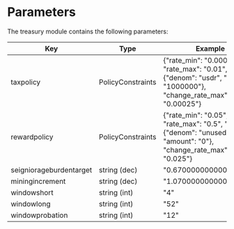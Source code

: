 
<!--
order: 7
-->

# Parameters

The treasury module contains the following parameters:

| Key                     | Type              | Example                |
|-------------------------|-------------------|------------------------|
| taxpolicy               | PolicyConstraints | {"rate_min": "0.0005", "rate_max": "0.01", "cap": {"denom": "usdr", "amount": "1000000"}, "change_rate_max": "0.00025"} |
| rewardpolicy            | PolicyConstraints | {"rate_min": "0.05", "rate_max": "0.5", "cap": {"denom": "unused", "amount": "0"}, "change_rate_max": "0.025"} |
| seigniorageburdentarget | string (dec)      | "0.670000000000000000" |
| miningincrement         | string (dec)      | "1.070000000000000000" |
| windowshort             | string (int)      | "4"                    |
| windowlong              | string (int)      | "52"                   |
| windowprobation         | string (int)      | "12"                   |